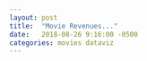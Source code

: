 ```yaml
---
layout: post
title:  "Movie Revenues..."
date:   2018-08-26 9:16:00 -0500
categories: movies dataviz
---
```


